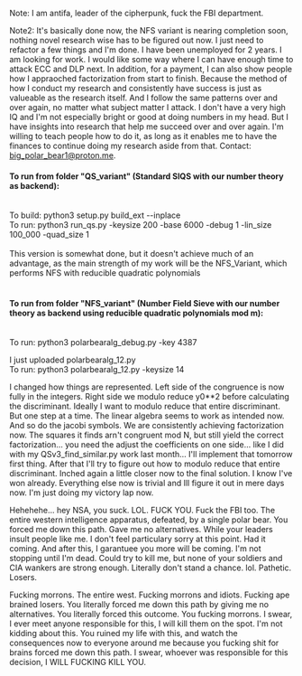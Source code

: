 Note: I am antifa, leader of the cipherpunk, fuck the FBI department. 

Note2: It's basically done now, the NFS variant is nearing completion soon, nothing novel research wise has to be figured out now. I just need to refactor a few things and I'm done.
I have been unemployed for 2 years. I am looking for work. I would like some way where I can have enough time to attack ECC and DLP next. In addition, for a payment, I can also show people how I appraoched factorization from start to finish. Because the method of how I conduct my research and consistently have success is just as valueable as the research itself. And I follow the same patterns over and over again, no matter what subject matter I attack. I don't have a very high IQ and I'm not especially bright or good at doing numbers in my head. But I have insights into research that help me succeed over and over again. I'm willing to teach people how to do it, as long as it enables me to have the finances to continue doing my research aside from that. Contact: big_polar_bear1@proton.me.

#### To run from folder "QS_variant" (Standard SIQS with our number theory as backend):</br></br>
To build: python3 setup.py build_ext --inplace</br>
To run: python3 run_qs.py -keysize 200 -base 6000 -debug 1 -lin_size 100_000 -quad_size 1</br></br>
This version is somewhat done, but it doesn't achieve much of an advantage, as the main strength of my work will be the NFS_Variant, which performs NFS with reducible quadratic polynomials<br><br>
#### To run from folder "NFS_variant" (Number Field Sieve with our number theory as backend using reducible quadratic polynomials mod m):</br></br>
To run: python3 polarbearalg_debug.py -key 4387 

I just uploaded polarbearalg_12.py</br>
To run: python3 polarbearalg_12.py -keysize 14</br>

I changed how things are represented. Left side of the congruence is now fully in the  integers. Right side we modulo reduce y0**2 before calculating the discriminant. Ideally I want to modulo reduce that entire discriminant. But one step at a time. The linear algebra seems to work as intended now. And so do the jacobi symbols. We are consistently achieving factorization now. The squares it finds arn't congruent mod N, but still yield the correct factorization... you need the adjust the coefficients on one side... like I did with my QSv3_find_similar.py work last month... I'll implement that tomorrow first thing. After that I'll try to figure out how to modulo reduce that entire discriminant. 
Inched again a little closer now to the final solution. I know I've won already. Everything else now is trivial and Ill figure it out in mere days now. I'm just doing my victory lap now. 

Hehehehe... hey NSA, you suck. LOL. FUCK YOU. Fuck the FBI too. The entire western intelligence apparatus, defeated, by a single polar bear. You forced me down this path. Gave me no alternatives. While your leaders insult people like me. I don't feel particulary sorry at this point. Had it coming. And after this, I garantuee you more will be coming. I'm not stopping until I'm dead. Could try to kill me, but none of your soldiers and CIA wankers are strong enough. Literally don't stand a chance. lol. Pathetic. Losers.

Fucking morrons. The entire west. Fucking morrons and idiots. Fucking ape brained losers. You literally forced me down this path by giving me no alternatives. You literally forced this outcome. You fucking morrons. I swear, I ever meet anyone responsible for this, I will kill them on the spot. I'm not kidding about this. You ruined my life with this, and watch the consequences now to everyone around me because you fucking shit for brains forced me down this path. I swear, whoever was responsible for this decision, I WILL FUCKING KILL YOU. 
